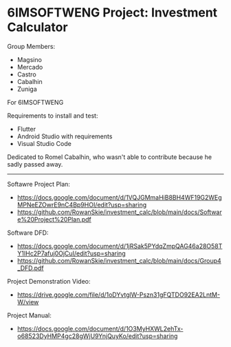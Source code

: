 # 6IMSOFTWENG Project: Investment Calculator
 
Group Members:
* Magsino
* Mercado
* Castro
* Cabalhin
* Zuniga

For 6IMSOFTWENG

Requirements to install and test:
* Flutter
* Android Studio with requirements
* Visual Studio Code

Dedicated to Romel Cabalhin, who wasn't able to contribute because he sadly passed away.

----

Softawre Project Plan:
* https://docs.google.com/document/d/1VQJGMmaHiB8BH4WF19G2WEgMPNeEZOwrE9nC4Bp9HOI/edit?usp=sharing
* https://github.com/RowanSkie/investment_calc/blob/main/docs/Software%20Project%20Plan.pdf

Software DFD:
* https://docs.google.com/document/d/1jRSak5PYdqZmpQAG46a28O58TY1IHc2P7afuj0OjCuI/edit?usp=sharing
* https://github.com/RowanSkie/investment_calc/blob/main/docs/Group4_DFD.pdf

Project Demonstration Video:
* https://drive.google.com/file/d/1oDYvtglW-Pszn31gFQTDO92EA2LntM-W/view

Project Manual:
* https://docs.google.com/document/d/1O3MyHXWL2ehTx-o68523DyHMP4gc28gWjU9YnjQuyKo/edit?usp=sharing
